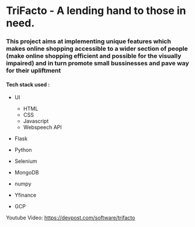 # TriFacto - A lending hand to those in need.
### This project aims at implementing unique features which makes online shopping accessible to a wider section of people (make online shopping efficient and possible for the visually impaired) and in turn promote small bussinesses and pave way for their upliftment
#### Tech stack used :

- UI
    - HTML
    - CSS
    - Javascript
    - Webspeech API

- Flask
- Python
- Selenium
- MongoDB
- numpy
- Yfinance
- GCP

Youtube Video: https://devpost.com/software/trifacto
